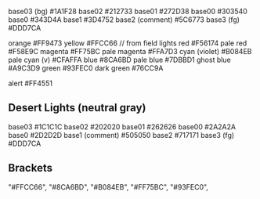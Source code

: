 base03 (bg)      #1A1F28
base02           #212733
base01           #272D38
base00           #303540
base0            #343D4A
base1            #3D4752
base2  (comment) #5C6773
base3  (fg)      #DDD7CA

orange           #FF9473
yellow           #FFCC66 // from field lights
red              #F56174
  pale red       #F58E9C
magenta          #FF75BC
  pale magenta   #FFA7D3
cyan (violet)    #B084EB
  pale cyan (v)  #CFAFFA
blue             #8CA6BD
  pale blue      #7DBBD1
  ghost blue     #A9C3D9
green            #93FEC0
  dark green     #76CC9A

alert            #FF4551

## Desert Lights (neutral gray)

base03           #1C1C1C
base02           #202020
base01           #262626
base00           #2A2A2A
base0            #2D2D2D
base1  (comment) #505050
base2            #717171
base3  (fg)      #DDD7CA

## Brackets
"#FFCC66",
"#8CA6BD",
"#B084EB",
"#FF75BC",
"#93FEC0",